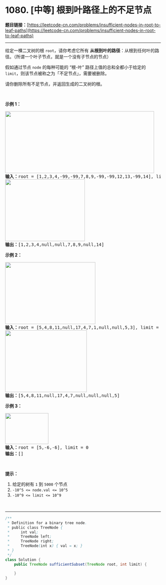 # 1080. [中等] 根到叶路径上的不足节点

**题目链接：**[https://leetcode-cn.com/problems/insufficient-nodes-in-root-to-leaf-paths](https://leetcode-cn.com/problems/insufficient-nodes-in-root-to-leaf-paths)

---

<div class="content__1Y2H">
 <div class="notranslate">
  <p>给定一棵二叉树的根 <code>root</code>，请你考虑它所有&nbsp;<strong>从根到叶的路径</strong>：从根到任何叶的路径。（所谓一个叶子节点，就是一个没有子节点的节点）</p> 
  <p>假如通过节点 <code>node</code> 的每种可能的 “根-叶” 路径上值的总和全都小于给定的 <code>limit</code>，则该节点被称之为「不足节点」，需要被删除。</p> 
  <p>请你删除所有不足节点，并返回生成的二叉树的根。</p> 
  <p>&nbsp;</p> 
  <p><strong>示例 1：</strong></p> 
  <pre class="language-text"><strong><img style="height: 200px; width: 482px;" src="/aliyun-lc-upload/uploads/2019/06/08/insufficient-1.png" alt="">
输入：</strong>root = [1,2,3,4,-99,-99,7,8,9,-99,-99,12,13,-99,14], limit = 1
<strong><img style="height: 200px; width: 258px;" src="/aliyun-lc-upload/uploads/2019/06/08/insufficient-2.png" alt="">
输出：</strong>[1,2,3,4,null,null,7,8,9,null,14]
</pre> 
  <p><strong>示例 2：</strong></p> 
  <pre class="language-text"><strong><img style="height: 200px; width: 292px;" src="/aliyun-lc-upload/uploads/2019/06/08/insufficient-3.png" alt="">
输入：</strong>root = [5,4,8,11,null,17,4,7,1,null,null,5,3], limit = 22
<strong><img style="height: 200px; width: 264px;" src="/aliyun-lc-upload/uploads/2019/06/08/insufficient-4.png" alt="">
输出：</strong>[5,4,8,11,null,17,4,7,null,null,null,5]</pre> 
  <p><strong>示例 3：</strong></p> 
  <pre class="language-text"><strong><img style="height: 100px; width: 140px;" src="/aliyun-lc-upload/uploads/2019/06/08/insufficient-5.png" alt="">
输入：</strong>root = [5,-6,-6], limit = 0<strong>
输出：</strong>[]</pre> 
  <p>&nbsp;</p> 
  <p><strong>提示：</strong></p> 
  <ol> 
   <li>给定的树有&nbsp;<code>1</code>&nbsp;到&nbsp;<code>5000</code>&nbsp;个节点</li> 
   <li><code>-10^5&nbsp;&lt;= node.val &lt;= 10^5</code></li> 
   <li><code>-10^9 &lt;= limit&nbsp;&lt;= 10^9</code></li> 
  </ol> 
  <p>&nbsp;</p> 
 </div>
</div>

---

```java
/**
 * Definition for a binary tree node.
 * public class TreeNode {
 *     int val;
 *     TreeNode left;
 *     TreeNode right;
 *     TreeNode(int x) { val = x; }
 * }
 */
class Solution {
    public TreeNode sufficientSubset(TreeNode root, int limit) {
        
    }
}
```